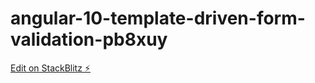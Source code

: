 # angular-10-template-driven-form-validation-pb8xuy

[Edit on StackBlitz ⚡️](https://stackblitz.com/edit/angular-10-template-driven-form-validation-pb8xuy)